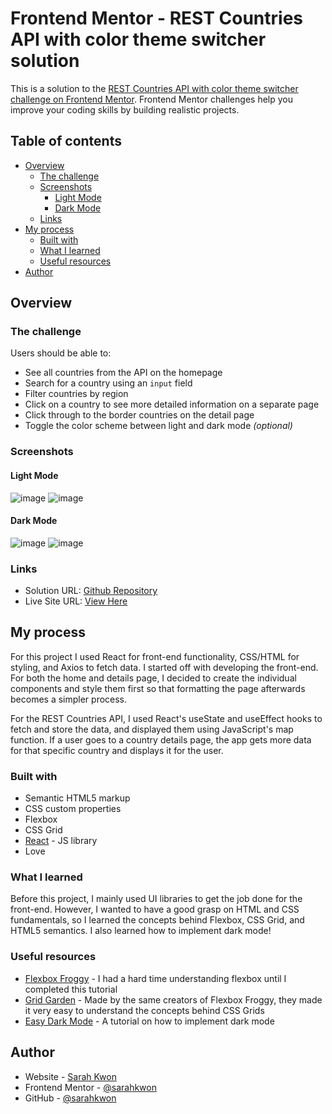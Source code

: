 # Frontend Mentor - REST Countries API with color theme switcher solution

This is a solution to the [REST Countries API with color theme switcher challenge on Frontend Mentor](https://www.frontendmentor.io/challenges/rest-countries-api-with-color-theme-switcher-5cacc469fec04111f7b848ca). Frontend Mentor challenges help you improve your coding skills by building realistic projects. 

## Table of contents

- [Overview](#overview)
  - [The challenge](#the-challenge)
  - [Screenshots](#screenshots)
    - [Light Mode](#light-mode)
    - [Dark Mode](#dark-mode)
  - [Links](#links)
- [My process](#my-process)
  - [Built with](#built-with)
  - [What I learned](#what-i-learned)
  - [Useful resources](#useful-resources)
- [Author](#author)

## Overview

### The challenge

Users should be able to:

- See all countries from the API on the homepage
- Search for a country using an `input` field
- Filter countries by region
- Click on a country to see more detailed information on a separate page
- Click through to the border countries on the detail page
- Toggle the color scheme between light and dark mode *(optional)*

### Screenshots

#### Light Mode 

![image](https://user-images.githubusercontent.com/55962587/230550411-320ec0fa-e903-4fa4-b157-13c0a218eba9.png)
![image](https://user-images.githubusercontent.com/55962587/230550366-acf07875-9b0d-4ae0-8596-3f35b4abe70b.png)

#### Dark Mode 

![image](https://user-images.githubusercontent.com/55962587/230550317-f707b774-60bd-487d-a132-d40278643b6e.png)
![image](https://user-images.githubusercontent.com/55962587/230550266-7c1c29ff-f8bc-4004-bae4-e1c296bf2ad4.png)

### Links

- Solution URL: [Github Repository](https://github.com/sarahkwon/REST-Countries-Website)
- Live Site URL: [View Here](https://642fb73af3499f733ee894b0--rest-countries-website-fem.netlify.app/)

## My process

For this project I used React for front-end functionality, CSS/HTML for styling, and Axios to fetch data. I started off with developing the front-end. For both the home and details page, I decided to create the individual components and style them first so that formatting the page afterwards becomes a simpler process.

For the REST Countries API, I used React's useState and useEffect hooks to fetch and store the data, and displayed them using JavaScript's map function. If a user goes to a country details page, the app gets more data for that specific country and displays it for the user. 

### Built with

- Semantic HTML5 markup
- CSS custom properties
- Flexbox
- CSS Grid
- [React](https://reactjs.org/) - JS library
- Love

### What I learned

Before this project, I mainly used UI libraries to get the job done for the front-end. However, I wanted to have a good grasp on HTML and CSS fundamentals, so I learned the concepts behind Flexbox, CSS Grid, and HTML5 semantics. I also learned how to implement dark mode! 

### Useful resources

- [Flexbox Froggy](https://flexboxfroggy.com/) - I had a hard time understanding flexbox until I completed this tutorial
- [Grid Garden](https://cssgridgarden.com/) - Made by the same creators of Flexbox Froggy, they made it very easy to understand the concepts behind CSS Grids
- [Easy Dark Mode](https://css-tricks.com/easy-dark-mode-and-multiple-color-themes-in-react/) - A tutorial on how to implement dark mode

## Author

- Website - [Sarah Kwon](https://sarahkwon.github.io)
- Frontend Mentor - [@sarahkwon](https://www.frontendmentor.io/profile/sarahkwon)
- GitHub - [@sarahkwon](https://github.com/sarahkwon)
